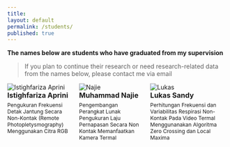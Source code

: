 ```yaml
---
title:
layout: default
permalink: /students/
published: true
---
```


**The names below are students who have graduated from my supervision**

> If you plan to continue their research or need research-related data from the names below, please contact me via email

<div class="columns">
    <div class="column">
        <img src="{{'/assets/images/studentimage/rini.jpg' | prepend: site.baseurl }}" alt="Istighfariza Aprini" class="student-image">
        <p style="font-size: 16px; margin-bottom: 5px; margin-top: 0px"><strong>Istighfariza Aprini</strong></p>
        <p style="font-size: 12px; margin-top: 5px;">Pengukuran Frekuensi Detak Jantung Secara Non-Kontak (Remote Photopletysmography) Menggunakan Citra RGB</p>
    </div>
    <div class="column">
        <img src="{{'/assets/images/studentimage/najie.jpg' | prepend: site.baseurl }}" alt="Najie" class="student-image">
        <p style="font-size: 16px; margin-bottom: 5px; margin-top: 0px"><strong>Muhammad Najie</strong></p>
        <p style="font-size: 12px; margin-top: 5px;">Pengembangan Perangkat Lunak Pengukuran Laju Pernapasan Secara Non Kontak Memanfaatkan Kamera Termal</p>
    </div>
    <div class="column">
        <img src="{{'/assets/images/studentimage/lukassandy.jpg' | prepend: site.baseurl }}" alt="Lukas" class="student-image">
        <p style="font-size: 16px; margin-bottom: 5px; margin-top: 0px"><strong>Lukas Sandy</strong></p>
        <p style="font-size: 12px; margin-top: 5px;">Perhitungan Frekuensi dan Variabilitas Respirasi Non-Kontak Pada Video Termal Menggunanakan Algoritma Zero Crossing dan Local Maxima</p>
    </div>
</div>
